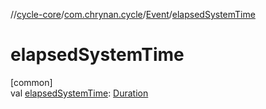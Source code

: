 //[cycle-core](../../../index.md)/[com.chrynan.cycle](../index.md)/[Event](index.md)/[elapsedSystemTime](elapsed-system-time.md)

# elapsedSystemTime

[common]\
val [elapsedSystemTime](elapsed-system-time.md): [Duration](https://kotlinlang.org/api/latest/jvm/stdlib/kotlin.time/-duration/index.html)
